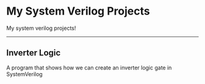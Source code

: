 # My System Verilog Projects
My system verilog projects!


--------------
Inverter Logic
-------------

A program that shows how we can create an inverter logic gate in SystemVerilog
